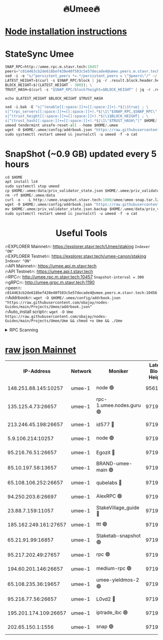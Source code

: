 <h1 align="center"> 🔥Umee🔥</h1>


[Node installation instructions](https://github.com/obajay/nodes-Guides/tree/main/Projects/Umee)
=
# StateSync Umee
```python
SNAP_RPC=http://umee.rpc.m.stavr.tech:10457
peers="c014463cb2de618bef420e40f503c5e57decade4@umee.peers.m.stavr.tech:10456"
sed -i -e "s/^persistent_peers *=.*/persistent_peers = \"$peers\"/" ~/.umee/config/config.toml
LATEST_HEIGHT=$(curl -s $SNAP_RPC/block | jq -r .result.block.header.height); \
BLOCK_HEIGHT=$((LATEST_HEIGHT - 300)); \
TRUST_HASH=$(curl -s "$SNAP_RPC/block?height=$BLOCK_HEIGHT" | jq -r .result.block_id.hash)

echo $LATEST_HEIGHT $BLOCK_HEIGHT $TRUST_HASH

sed -i.bak -E "s|^(enable[[:space:]]+=[[:space:]]+).*$|\1true| ; \
s|^(rpc_servers[[:space:]]+=[[:space:]]+).*$|\1\"$SNAP_RPC,$SNAP_RPC\"| ; \
s|^(trust_height[[:space:]]+=[[:space:]]+).*$|\1$BLOCK_HEIGHT| ; \
s|^(trust_hash[[:space:]]+=[[:space:]]+).*$|\1\"$TRUST_HASH\"|" $HOME/.umee/config/config.toml
umeed tendermint unsafe-reset-all --home $HOME/.umee
wget -O $HOME/.umee/config/addrbook.json "https://raw.githubusercontent.com/obajay/nodes-Guides/main/Projects/Umee/addrbook.json"
sudo systemctl restart umeed && journalctl -u umeed -f -o cat
```
# SnapShot (~0.9 GB) updated every 5 hours
```python
cd $HOME
apt install lz4
sudo systemctl stop umeed
cp $HOME/.umee/data/priv_validator_state.json $HOME/.umee/priv_validator_state.json.backup
rm -rf $HOME/.umee/data
curl -o - -L http://umee.snapshot.stavr.tech:1000/umee/umee-snap.tar.lz4 | lz4 -c -d - | tar -x -C $HOME/.umee --strip-components 2
wget -O $HOME/.umee/config/addrbook.json "https://raw.githubusercontent.com/obajay/nodes-Guides/main/Projects/Umee/addrbook.json"
mv $HOME/.umee/priv_validator_state.json.backup $HOME/.umee/data/priv_validator_state.json
sudo systemctl restart umeed && journalctl -u umeed -f -o cat
```
 <h1 align="center"> Useful Tools</h1>

🔥EXPLORER Mainnet🔥:      https://explorer.stavr.tech/Umee/staking             `Indexer "ON"` \
🔥EXPLORER Testnet🔥:        https://explorer.stavr.tech/umee-canon/staking      `Indexer "ON"` \
🔥API Mainnet🔥:                   https://umee.api.m.stavr.tech \
🔥API Testnet🔥:                     https://umee.api.t.stavr.tech \
🔥RPC🔥:                                   http://umee.rpc.m.stavr.tech:10457                     `Snapshot-interval = 300` \
🔥gRPC🔥:                              http://umee.grpc.m.stavr.tech:1190 \
🔥peer🔥:                     `c014463cb2de618bef420e40f503c5e57decade4@umee.peers.m.stavr.tech:10456` \
🔥Addrbook🔥:    ```wget -O $HOME/.umee/config/addrbook.json "https://raw.githubusercontent.com/obajay/nodes-Guides/main/Projects/Umee/addrbook.json"``` \
🔥Auto_install script🔥: ```wget -O Ume https://raw.githubusercontent.com/obajay/nodes-Guides/main/Projects/Umee/Ume && chmod +x Ume && ./Ume```

<details>
<summary>RPC Scanning</summary>

<h2 align="center"> We scan nodes in real time every 4 hours. And we provide the final result of RPC endpoints.
We cannot influence the operation of these nodes in any way. </h2>


```python
If Voting Power is higher than 0 --> then the Node is a validator of the network and may be subject to attack and be a potential threat to the chain.
```
```python
We marked such validators with a red symbol
```

</details>

[raw json Mainnet](https://rpc-check.umeem.stavr.tech/umeem/rpc-umeem-result.json)
=



<table><tr><th>IP-Address</th><th>Network</th><th>Moniker</th><th>Latest Block Height</th><th>Earliest Block Height</th><th>Catching Up</th><th>Tx Index</th><th>Voting Power</th><th>Scan Time</th></tr><tr><td>148.251.88.145:10257</td><td>umee-1</td><td>node 🟢</td><td>9561500</td><td>5050395</td><td>False</td><td>on</td><td>0</td><td>2023-12-17T11:58:10.994002860UTC</td></tr><tr><td>135.125.4.73:26657</td><td>umee-1</td><td>rpc-1.umee.nodes.guru 🟢</td><td>9719929</td><td>5167386</td><td>False</td><td>on</td><td>0</td><td>2023-12-17T11:59:44.951556680UTC</td></tr><tr><td>213.246.45.198:26657</td><td>umee-1</td><td>id577 🔴</td><td>9719913</td><td>7100001</td><td>False</td><td>on</td><td>35119827</td><td>2023-12-17T11:58:15.405507128UTC</td></tr><tr><td>5.9.106.214:10257</td><td>umee-1</td><td>node 🟢</td><td>9719924</td><td>7942001</td><td>False</td><td>on</td><td>0</td><td>2023-12-17T11:59:19.539416847UTC</td></tr><tr><td>95.216.76.51:26657</td><td>umee-1</td><td>Egozit 🔴</td><td>9719929</td><td>8262001</td><td>False</td><td>off</td><td>38354915</td><td>2023-12-17T11:59:44.598218261UTC</td></tr><tr><td>85.10.197.58:13657</td><td>umee-1</td><td>BRAND-umee-main 🟢</td><td>9719917</td><td>8427832</td><td>False</td><td>on</td><td>0</td><td>2023-12-17T11:58:35.022876721UTC</td></tr><tr><td>65.108.106.252:26657</td><td>umee-1</td><td>qubelabs 🔴</td><td>9719917</td><td>8825432</td><td>False</td><td>on</td><td>36839052</td><td>2023-12-17T11:58:35.367532539UTC</td></tr><tr><td>94.250.203.6:26697</td><td>umee-1</td><td>AlexRPC 🟢</td><td>9719915</td><td>8910001</td><td>False</td><td>on</td><td>0</td><td>2023-12-17T11:58:28.675174113UTC</td></tr><tr><td>23.88.7.159:11057</td><td>umee-1</td><td>StakeVillage_guide 🔴</td><td>9719923</td><td>9137726</td><td>False</td><td>on</td><td>1383777</td><td>2023-12-17T11:59:13.945931757UTC</td></tr><tr><td>185.162.249.161:27657</td><td>umee-1</td><td>ttt 🟢</td><td>9719922</td><td>9321953</td><td>False</td><td>on</td><td>0</td><td>2023-12-17T11:59:07.526452637UTC</td></tr><tr><td>65.21.91.99:16857</td><td>umee-1</td><td>Staketab-snapshot 🟢</td><td>9719919</td><td>9358001</td><td>False</td><td>off</td><td>0</td><td>2023-12-17T11:58:48.346782482UTC</td></tr><tr><td>95.217.202.49:27657</td><td>umee-1</td><td>rpc 🟢</td><td>9719922</td><td>9440090</td><td>False</td><td>on</td><td>0</td><td>2023-12-17T11:59:07.123135365UTC</td></tr><tr><td>194.60.201.146:26657</td><td>umee-1</td><td>medium-rpc 🟢</td><td>9719915</td><td>9484365</td><td>False</td><td>on</td><td>0</td><td>2023-12-17T11:58:26.166389733UTC</td></tr><tr><td>65.108.235.36:19657</td><td>umee-1</td><td>umee-yieldmos-2 🟢</td><td>9719906</td><td>9575548</td><td>False</td><td>on</td><td>0</td><td>2023-12-17T11:57:31.791500277UTC</td></tr><tr><td>95.216.77.56:26657</td><td>umee-1</td><td>L0vd2 🔴</td><td>9719932</td><td>9619932</td><td>False</td><td>off</td><td>37504366</td><td>2023-12-17T12:00:01.914358328UTC</td></tr><tr><td>195.201.174.109:26657</td><td>umee-1</td><td>iptrade_ibc 🟢</td><td>9719918</td><td>9686001</td><td>False</td><td>on</td><td>0</td><td>2023-12-17T11:58:43.908242662UTC</td></tr><tr><td>202.65.150.1:1556</td><td>umee-1</td><td>snap 🟢</td><td>9719924</td><td>9712564</td><td>False</td><td>on</td><td>0</td><td>2023-12-17T11:59:17.240833969UTC</td></tr></table>
